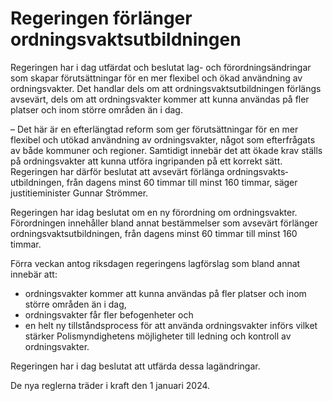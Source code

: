 # Regeringen förlänger ordningsvaktsutbildningen

Regeringen har i dag utfärdat och beslutat lag- och förordningsändringar som skapar förutsättningar för en mer flexibel och ökad användning av ordningsvakter. Det handlar dels om att ordningsvaktsutbildningen förlängs avsevärt, dels om att ordningsvakter kommer att kunna användas på fler platser och inom större områden än i dag.

– Det här är en efterlängtad reform som ger förutsättningar för en mer flexibel och utökad användning av ordningsvakter, något som efterfrågats av både kommuner och regioner. Samtidigt innebär det att ökade krav ställs på ordningsvakter att kunna utföra ingripanden på ett korrekt sätt. Regeringen har därför beslutat att avsevärt förlänga ordningsvakts­utbildningen, från dagens minst 60 timmar till minst 160 timmar, säger justitieminister Gunnar Strömmer.

Regeringen har idag beslutat om en ny förordning om ordningsvakter. Förordningen innehåller bland annat bestämmelser som avsevärt förlänger ordningsvaktsutbildningen, från dagens minst 60 timmar till minst 160 timmar.

Förra veckan antog riksdagen regeringens lagförslag som bland annat innebär att:

* ordningsvakter kommer att kunna användas på fler platser och inom större områden än i dag,
* ordningsvakter får fler befogenheter och
* en helt ny tillståndsprocess för att använda ordningsvakter införs vilket stärker Polismyndighetens möjligheter till ledning och kontroll av ordningsvakter.

Regeringen har i dag beslutat att utfärda dessa lagändringar.

De nya reglerna träder i kraft den 1 januari 2024.
